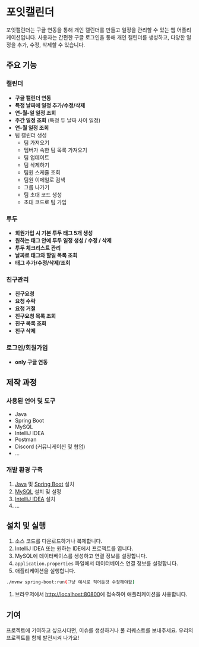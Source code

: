 # 포잇캘린더

포잇캘린더는 구글 연동을 통해 개인 캘린더를 만들고 일정을 관리할 수 있는 웹 어플리케이션입니다. 사용자는 간편한 구글 로그인을 통해 개인 캘린더를 생성하고, 다양한 일정을 추가, 수정, 삭제할 수 있습니다.

## 주요 기능

### 캘린더
- **구글 캘린더 연동**
- **특정 날짜에 일정 추가/수정/삭제**
- **연-월-일 일정 조회**
- **주간 일정 조회** (특정 두 날짜 사이 일정)
- **연-월 일정 조회**
- 팀 캘린더 생성
  - 팀 가져오기
  - 멤버가 속한 팀 목록 가져오기
  - 팀 업데이트
  - 팀 삭제하기
  - 팀원 스케쥴 조회
  - 팀원 이메일로 검색
  - 그룹 나가기
  - 팀 초대 코드 생성
  - 초대 코드로 팀 가입

### 투두
- **회원가입 시 기본 투두 태그 5개 생성**
- **원하는 태그 안에 투두 일정 생성 / 수정 / 삭제**
- **투두 체크리스트 관리**
- **날짜로 태그와 할일 목록 조회**
- **태그 추가/수정/삭제/조회**

### 친구관리
- **친구요청**
- **요청 수락**
- **요청 거절**
- **친구요청 목록 조회**
- **친구 목록 조회**
- **친구 삭제**

### 로그인/회원가입
- **only 구글 연동**


## 제작 과정

### 사용된 언어 및 도구

- Java
- Spring Boot
- MySQL
- IntelliJ IDEA
- Postman
- Discord (커뮤니케이션 및 협업)
- ...

### 개발 환경 구축

1. [Java](https://www.java.com) 및 [Spring Boot](https://spring.io/projects/spring-boot) 설치
2. [MySQL](https://www.mysql.com) 설치 및 설정
3. [IntelliJ IDEA](https://www.jetbrains.com/idea) 설치
4. ...

## 설치 및 실행

1. 소스 코드를 다운로드하거나 복제합니다.
2. IntelliJ IDEA 또는 원하는 IDE에서 프로젝트를 엽니다.
3. MySQL에 데이터베이스를 생성하고 연결 정보를 설정합니다.
4. `application.properties` 파일에서 데이터베이스 연결 정보를 설정합니다.
5. 애플리케이션을 실행합니다.

```bash
./mvnw spring-boot:run(그냥 예시로 적어둔것 수정해야함)
```

1. 브라우저에서 [http://localhost:80800](https://www.jmgdh.duckdns.org/test)에 접속하여 애플리케이션을 사용합니다.


## 기여
프로젝트에 기여하고 싶으시다면, 이슈를 생성하거나 풀 리퀘스트를 보내주세요. 우리의 프로젝트를 함께 발전시켜 나가요!


